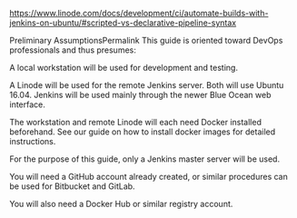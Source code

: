 https://www.linode.com/docs/development/ci/automate-builds-with-jenkins-on-ubuntu/#scripted-vs-declarative-pipeline-syntax


Preliminary AssumptionsPermalink
This guide is oriented toward DevOps professionals and thus presumes:

A local workstation will be used for development and testing.

A Linode will be used for the remote Jenkins server.
Both will use Ubuntu 16.04.
Jenkins will be used mainly through the newer Blue Ocean web interface.

The workstation and remote Linode will each need Docker installed beforehand. See our guide on how to install docker images for detailed instructions.

For the purpose of this guide, only a Jenkins master server will be used.

You will need a GitHub account already created, or similar procedures can be used for Bitbucket and GitLab.

You will also need a Docker Hub or similar registry account.